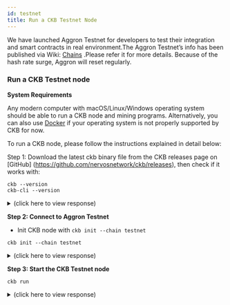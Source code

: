 ```yaml
---
id: testnet
title: Run a CKB Testnet Node
---
```


We have launched Aggron Testnet for developers to test their integration and smart contracts in real environment.The Aggron Testnet’s info has been published via Wiki:
[Chains](https://github.com/nervosnetwork/ckb/wiki/Chains) .Please refer it for more details. Because of the hash rate surge, Aggron will reset regularly.

### Run a CKB Testnet node

**System Requirements**

Any modern computer with macOS/Linux/Windows operating system should be able to run a CKB node and mining programs. Alternatively, you can also use [Docker](https://github.com/nervosnetwork/ckb/blob/develop/docs/run-ckb-with-docker.md) if your operating system is not properly supported by CKB for now.

To run a CKB node, please follow the instructions explained in detail below:

Step 1: Download the latest ckb binary file from the CKB releases page on [GitHub] (https://github.com/nervosnetwork/ckb/releases), then check if it works with:

```
ckb --version 
ckb-cli --version
```

<details>
<summary>(click here to view response)</summary>
```bash
ckb 0.32.1 (9ebc9ce 2020-05-29)
ckb-cli 0.32.0 (0fc435d 2020-05-22)
```

</details>

**Step 2: Connect to Aggron Testnet**

* Init CKB node with `ckb init --chain testnet`

```
ckb init --chain testnet
```

<details>
<summary>(click here to view response)</summary>
```bash
WARN: mining feature is disabled because of lacking the block assembler config options
Initialized CKB directory in /PATH/ckb_v0.32.1_x86_64-apple-darwin
create ckb.toml
create ckb-miner.toml
```

</details>

**Step 3: Start the CKB Testnet node**

```
ckb run
```
<details>
<summary>(click here to view response)</summary>
```bash
2020-06-05 18:23:10.086 +08:00 main INFO sentry  **Notice**: The ckb process will send stack trace to sentry on Rust panics. This is enabled by default before mainnet, which can be opted out by setting the option `dsn` to empty in the config file. The DSN is now https://dda4f353e15f4b62800d273a2afe70c2@sentry.nervos.org/4
2020-06-05 18:23:10.172 +08:00 main INFO main  Miner is disabled, edit ckb.toml to enable it
2020-06-05 18:23:10.176 +08:00 main INFO ckb-db  Initialize a new database
2020-06-05 18:23:10.263 +08:00 main INFO ckb-db  Init database version 20191127135521
2020-06-05 18:23:10.283 +08:00 main INFO ckb-memory-tracker  track current process: unsupported
2020-06-05 18:23:10.284 +08:00 main INFO main  ckb version: 0.32.1 (9ebc9ce 2020-05-29)
2020-06-05 18:23:10.284 +08:00 main INFO main  chain genesis hash: 0x10639e0895502b5688a6be8cf69460d76541bfa4821629d86d62ba0aae3f9606
2020-06-05 18:23:10.285 +08:00 main INFO ckb-network  Generate random key
2020-06-05 18:23:10.285 +08:00 main INFO ckb-network  write random secret key to "/PATH/ckb_v0.32.1_x86_64-apple-darwin/data/network/secret_key"
2020-06-05 18:23:10.296 +08:00 NetworkRuntime INFO ckb-network  p2p service event: ListenStarted { address: "/ip4/0.0.0.0/tcp/8115" }
2020-06-05 18:23:10.298 +08:00 NetworkRuntime INFO ckb-network  Listen on address: /ip4/0.0.0.0/tcp/8115/p2p/QmWpdvd65BhJV3KVyidSkGjd3SuTdCSNgk1WuRpnggMLWj
2020-06-05 18:23:10.303 +08:00 main INFO ckb-db  Initialize a new database
2020-06-05 18:23:10.336 +08:00 main INFO ckb-db  Init database version 20191201091330
2020-06-05 18:23:10.484 +08:00 NetworkRuntime INFO ckb-sync  SyncProtocol.connected peer=SessionId(1)
2020-06-05 18:23:10.484 +08:00 NetworkRuntime INFO ckb-relay  RelayProtocol(1).connected peer=SessionId(1)
2020-06-05 18:23:10.732 +08:00 NetworkRuntime INFO ckb-sync  Ignoring getheaders from peer=SessionId(1) because node is in initial block download
2020-06-05 18:23:10.927 +08:00 ChainService INFO ckb-chain  block: 1, hash: 0xd5ac7cf8c34a975bf258a34f1c2507638487ab71aa4d10a9ec73704aa3abf9cd, epoch: 0(1/1000), total_diff: 0x1800060, txs: 1

```

</details>
